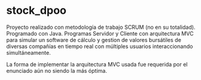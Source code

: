# stock_dpoo
Proyecto realizado con metodología de trabajo SCRUM (no en su totalidad). Programado con Java. Programas Servidor y Cliente con arquitectura MVC para simular un software de cálculo y gestion de valores bursátiles de diversas compañías en tiempo real con múltiples usuarios interaccionando simultáneamente.

La forma de implementar la arquitectura MVC usada fue requerida por el enunciado aún no siendo la más óptima.
